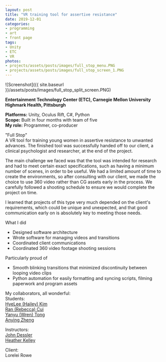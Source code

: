 ```yaml
---
layout: post
title: "VR training tool for assertive resistance"
date: 2019-12-01
categories:
- programming
- art
- front page
tags:
- Unity
- ETC
- VR
photos:
- projects/assets/posts/images/full_stop_menu.PNG
- projects/assets/posts/images/full_stop_screen_1.PNG
---
```


![Screenshot]({{ site.baseurl }}/assets/posts/images/full_stop_split_screen.PNG)  

**Entertainment Technology Center (ETC), Carnegie Mellon University**  
**Highmark Health, Pittsburgh**    

**Platforms:** Unity, Oculus Rift, C#, Python  
**Scope:** Built in four months with team of five  
**My role:** Programmer, co-producer

"Full Stop"   
A VR tool for training young women in assertive resistance to unwanted advances. The finished tool was successfully handed off to our client, a clinical psychologist and researcher, at the end of the project.

<!-- more -->

The main challenge we faced was that the tool was intended for research and had to meet certain exact specifications, such as having a minimum number of scenes, in order to be useful. We had a limited amount of time to create the environments, so after consulting with our client, we made the choice to use 360 video rather than CG assets early in the process. We carefully followed a shooting schedule to ensure we would complete the project on time. 

I learned that projects of this type very much depended on the client's requirements, which could be unique and unexpected, and that good communication early on is absolutely key to meeting those needs.

What I did 
* Designed software architecture  
* Wrote software for managing videos and transitions
* Coordinated client communications     
* Coordinated 360 video footage shooting sessions  

Particularly proud of
* Smooth blinking transitions that minimized discontinuity between looping video clips
* Python automation for easily formatting and syncing scripts, filming paperwork and program assets
  
  
My collaborators, all wonderful:  
Students:  
[HyeLee (Hailey) Kim](https://www.etc.cmu.edu/blog/author/hyeleek/)  
[Ran (Rebecca) Cui](https://www.etc.cmu.edu/blog/author/rancui/)  
[Yanyu (Wren) Tong](https://www.etc.cmu.edu/blog/author/yanyuton/)  
[Anying Zheng](https://www.etc.cmu.edu/blog/author/anyingz/)

Instructors:  
[John Dessler](https://www.etc.cmu.edu/blog/author/jdessler/)  
[Heather Kelley](https://www.etc.cmu.edu/blog/author/hkelley/)

Client:  
Lorelei Rowe